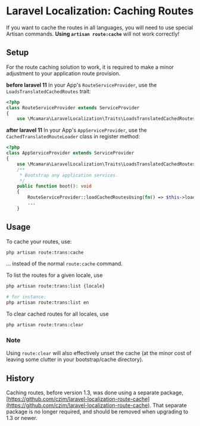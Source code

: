 # Laravel Localization: Caching Routes

If you want to cache the routes in all languages, you will need to use special Artisan commands. **Using `artisan route:cache`** will not work correctly!

## Setup

For the route caching solution to work, it is required to make a minor adjustment to your application route provision.


**before laravel 11**
In your App's `RouteServiceProvider`, use the `LoadsTranslatedCachedRoutes` trait:

```php
<?php
class RouteServiceProvider extends ServiceProvider
{
    use \Mcamara\LaravelLocalization\Traits\LoadsTranslatedCachedRoutes;
```
**after laravel 11** 
In your App's `AppServiceProvider`, use the `CachedTranslatedRouteLoader` class in register method:

```php
<?php
class AppServiceProvider extends ServiceProvider
{  
    use \Mcamara\LaravelLocalization\Traits\LoadsTranslatedCachedRoutes;
    /**
     * Bootstrap any application services.
     */
    public function boot(): void
    {
        RouteServiceProvider::loadCachedRoutesUsing(fn() => $this->loadCachedRoutes());
        ...
    }   
```

## Usage

To cache your routes, use:

``` bash
php artisan route:trans:cache
```

... instead of the normal `route:cache` command.

To list the routes for a given locale, use 

``` bash
php artisan route:trans:list {locale}

# for instance:
php artisan route:trans:list en
```

To clear cached routes for all locales, use

``` bash
php artisan route:trans:clear
```

### Note

Using `route:clear` will also effectively unset the cache (at the minor cost of leaving some clutter in your bootstrap/cache directory).


## History

Caching routes, before version 1.3, was done using a separate package, 
 [https://github.com/czim/laravel-localization-route-cache](https://github.com/czim/laravel-localization-route-cache).
 That separate package is no longer required, and should be removed when upgrading to 1.3 or newer. 


